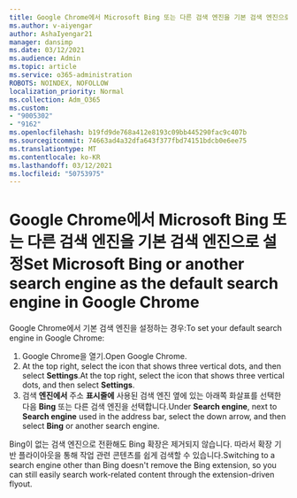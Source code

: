 ```yaml
---
title: Google Chrome에서 Microsoft Bing 또는 다른 검색 엔진을 기본 검색 엔진으로 설정
ms.author: v-aiyengar
author: AshaIyengar21
manager: dansimp
ms.date: 03/12/2021
ms.audience: Admin
ms.topic: article
ms.service: o365-administration
ROBOTS: NOINDEX, NOFOLLOW
localization_priority: Normal
ms.collection: Adm_O365
ms.custom:
- "9005302"
- "9162"
ms.openlocfilehash: b19fd9de768a412e8193c09bb445290fac9c407b
ms.sourcegitcommit: 74663ad4a32dfa643f377fbd74151bdcb0e6ee75
ms.translationtype: MT
ms.contentlocale: ko-KR
ms.lasthandoff: 03/12/2021
ms.locfileid: "50753975"
---
```

# <a name="set-microsoft-bing-or-another-search-engine-as-the-default-search-engine-in-google-chrome"></a><span data-ttu-id="7c9f1-102">Google Chrome에서 Microsoft Bing 또는 다른 검색 엔진을 기본 검색 엔진으로 설정</span><span class="sxs-lookup"><span data-stu-id="7c9f1-102">Set Microsoft Bing or another search engine as the default search engine in Google Chrome</span></span>

<span data-ttu-id="7c9f1-103">Google Chrome에서 기본 검색 엔진을 설정하는 경우:</span><span class="sxs-lookup"><span data-stu-id="7c9f1-103">To set your default search engine in Google Chrome:</span></span>

1. <span data-ttu-id="7c9f1-104">Google Chrome을 열기.</span><span class="sxs-lookup"><span data-stu-id="7c9f1-104">Open Google Chrome.</span></span>
1. <span data-ttu-id="7c9f1-105">At the top right, select the icon that shows three vertical dots, and then select **Settings**.</span><span class="sxs-lookup"><span data-stu-id="7c9f1-105">At the top right, select the icon that shows three vertical dots, and then select **Settings**.</span></span>
1. <span data-ttu-id="7c9f1-106">검색 **엔진에서** 주소 **표시줄에** 사용된 검색 엔진 옆에 있는 아래쪽 화살표를 선택한 다음 **Bing** 또는 다른 검색 엔진을 선택합니다.</span><span class="sxs-lookup"><span data-stu-id="7c9f1-106">Under **Search engine**, next to **Search engine** used in the address bar, select the down arrow, and then select **Bing** or another search engine.</span></span>

<span data-ttu-id="7c9f1-107">Bing이 없는 검색 엔진으로 전환해도 Bing 확장은 제거되지 않습니다. 따라서 확장 기반 플라이아웃을 통해 작업 관련 콘텐츠를 쉽게 검색할 수 있습니다.</span><span class="sxs-lookup"><span data-stu-id="7c9f1-107">Switching to a search engine other than Bing doesn't remove the Bing extension, so you can still easily search work-related content through the extension-driven flyout.</span></span>
